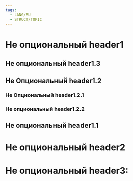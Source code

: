 ```yaml
---
tags:
  - LANG/RU
  - STRUCT/TOPIC
---
```


# Не опциональный header1

## Не опциональный header1.3

## Не Опциональный header1.2

### Не Опциональный header1.2.1

### Не опциональный header1.2.2

## Не опциональный header1.1

# Не опциональный header2

# Не опциональный header3:




